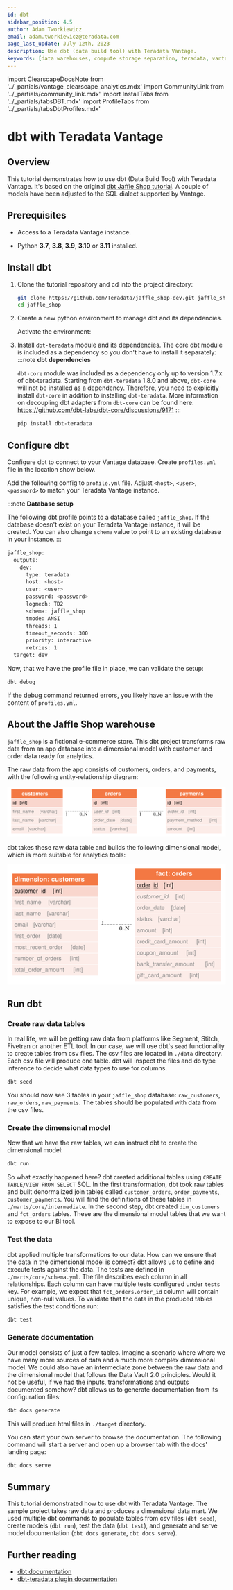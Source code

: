 ```yaml
---
id: dbt
sidebar_position: 4.5
author: Adam Tworkiewicz
email: adam.tworkiewicz@teradata.com
page_last_update: July 12th, 2023
description: Use dbt (data build tool) with Teradata Vantage.
keywords: [data warehouses, compute storage separation, teradata, vantage, cloud data platform, object storage, business intelligence, enterprise analytics, elt, dbt.]
---
```


import ClearscapeDocsNote from '../_partials/vantage_clearscape_analytics.mdx'
import CommunityLink from '../_partials/community_link.mdx'
import InstallTabs from '../_partials/tabsDBT.mdx'
import ProfileTabs from '../_partials/tabsDbtProfiles.mdx'

# dbt with Teradata Vantage

## Overview

This tutorial demonstrates how to use dbt (Data Build Tool) with Teradata Vantage. It's based on the original [dbt Jaffle Shop tutorial](https://github.com/dbt-labs/jaffle_shop-dev). A couple of models have been adjusted to the SQL dialect supported by Vantage.

## Prerequisites

* Access to a Teradata Vantage instance.

    <ClearscapeDocsNote />

* Python **3.7**, **3.8**, **3.9**, **3.10** or **3.11** installed.

## Install dbt

1. Clone the tutorial repository and cd into the project directory:
    ``` bash
    git clone https://github.com/Teradata/jaffle_shop-dev.git jaffle_shop
    cd jaffle_shop
    ```

2. Create a new python environment to manage dbt and its dependencies. 
    
    Activate the environment:
    
      <InstallTabs/>

3. Install `dbt-teradata` module and its dependencies. The core dbt module is included as a dependency so you don't have to install it separately:
    :::note
    **dbt dependencies**

    `dbt-core` module was included as a dependency only up to version 1.7.x of dbt-teradata. Starting from `dbt-teradata` 1.8.0 and above, `dbt-core` will not be installed as a dependency. Therefore, you need to explicitly install `dbt-core` in addition to installing `dbt-teradata`. More information on decoupling dbt adapters from `dbt-core` can be found here: https://github.com/dbt-labs/dbt-core/discussions/9171
    :::

    ```bash
    pip install dbt-teradata
    ```

## Configure dbt
Configure dbt to connect to your Vantage database. Create `profiles.yml` file in the location show below.

  <ProfileTabs/>

Add the following config to `profile.yml` file. Adjust `<host>`, `<user>`, `<password>` to match your Teradata Vantage instance.


:::note
**Database setup**

The following dbt profile points to a database called `jaffle_shop`. 
If the database doesn't exist on your Teradata Vantage instance, it will be created. You can also change `schema` value to point to an existing database in your instance.
:::

```bash
jaffle_shop:
  outputs:
    dev:
      type: teradata
      host: <host>
      user: <user>
      password: <password>
      logmech: TD2
      schema: jaffle_shop
      tmode: ANSI
      threads: 1
      timeout_seconds: 300
      priority: interactive
      retries: 1
  target: dev
```

Now, that we have the profile file in place, we can validate the setup:

```bash
dbt debug
```

If the debug command returned errors, you likely have an issue with the content of `profiles.yml`.

## About the Jaffle Shop warehouse

`jaffle_shop` is a fictional e-commerce store. This dbt project transforms raw data from an app database into a dimensional model with customer and order data ready for analytics.

The raw data from the app consists of customers, orders, and payments, with the following entity-relationship diagram:

![](../images/dbt1.svg)

dbt takes these raw data table and builds the following dimensional model, which is more suitable for analytics tools:

![](../images/dbt2.svg)

## Run dbt

### Create raw data tables

In real life, we will be getting raw data from platforms like Segment, Stitch, Fivetran or another ETL tool. In our case, we will use dbt's `seed` functionality to create tables from csv files. The csv files are located in `./data` directory. Each csv file will produce one table. dbt will inspect the files and do type inference to decide what data types to use for columns.

```bash
dbt seed
```

You should now see 3 tables in your `jaffle_shop` database: `raw_customers`, `raw_orders`, `raw_payments`. The tables should be populated with data from the csv files.

### Create the dimensional model

Now that we have the raw tables, we can instruct dbt to create the dimensional model:
```bash
dbt run
```

So what exactly happened here? dbt created additional tables using `CREATE TABLE/VIEW FROM SELECT` SQL. In the first transformation, dbt took raw tables and built denormalized join tables called `customer_orders`, `order_payments`, `customer_payments`. You will find the definitions of these tables in `./marts/core/intermediate`.
In the second step, dbt created `dim_customers` and `fct_orders` tables. These are the dimensional model tables that we want to expose to our BI tool.

### Test the data

dbt applied multiple transformations to our data. How can we ensure that the data in the dimensional model is correct? dbt allows us to define and execute tests against the data. The tests are defined in `./marts/core/schema.yml`. The file describes each column in all relationships. Each column can have multiple tests configured under `tests` key. For example, we expect that `fct_orders.order_id` column will contain unique, non-null values. To validate that the data in the produced tables satisfies the test conditions run:

```bash
dbt test
```

### Generate documentation

Our model consists of just a few tables. Imagine a scenario where where we have many more sources of data and a much more complex dimensional model. We could also have an intermediate zone between the raw data and the dimensional model that follows the Data Vault 2.0 principles. Would it not be useful, if we had the inputs, transformations and outputs documented somehow? dbt allows us to generate documentation from its configuration files:

```bash
dbt docs generate
```

This will produce html files in `./target` directory.

You can start your own server to browse the documentation. The following command will start a server and open up a browser tab with the docs' landing page:

```bash
dbt docs serve
```

## Summary

This tutorial demonstrated how to use dbt with Teradata Vantage. The sample project takes raw data and produces a dimensional data mart. We used multiple dbt commands to populate tables from csv files (`dbt seed`), create models (`dbt run`), test the data (`dbt test`), and generate and serve model documentation (`dbt docs generate`, `dbt docs serve`).

## Further reading
* [dbt documentation](https://docs.getdbt.com/docs/)
* [dbt-teradata plugin documentation](https://github.com/Teradata/dbt-teradata)

<CommunityLink />
